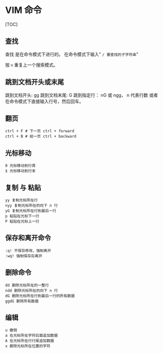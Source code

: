 # VIM 命令

[TOC]

## 查找

查找 是在命令模式下进行的。
在命令模式下输入" `/ 要查找的子字符串`"

按  `n`  重复上一个搜索模式。

## 跳到文档开头或末尾

跳到文档开头: gg
跳到文档末尾: G
跳到指定行： nG 或 ngg， n 代表行数  或者在命令模式下直接输入行号，然后回车。

## 翻页

```
ctrl + F # 下一页 ctrl + forward
ctrl + B # 前一页 ctrl + backward
```



## 光标移动

    0 光标移动到行首
    $ 光标移动到行末

## 复制 与 粘贴

    yy 复制光标所在行
    nyy 复制光标所在的向下 n 行
    yG 复制光标所在行到最后一行
    p 粘贴在光标下一行
    P 粘贴在光标上一行

## 保存和离开命令

    :q! 不保存修改，强制离开
    :wq! 强制保存后离开

## 删除命令

    dd 删除光标所在的一整行
    ndd 删除光标所在的向下 n 行
    dG 删除光标所在行到最后一行的所有数据
    ggdG 删除所有数据

## 编辑

```
u 撤销
a 在光标所在字符后面追加数据
A 在光标所在行行尾追加数据
x 删除光标所在位置的字符

```

